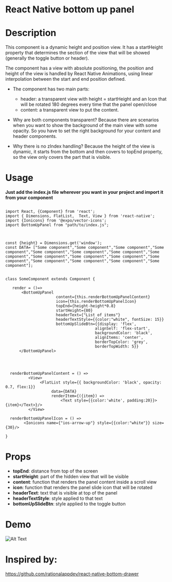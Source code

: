 # React Native bottom up panel

# Description

This component is a dynamic height and position view. It has a startHeight property that determines the section of the
view that will be showed (generally the toggle button or header).
 
The component has a view with absolute positioning, the position and height of the view is handled by React Native Animations, using linear interpolation between the start and end position defined.
 
* The component has two main parts:
    - header: a transparent view with height = startHeight and an Icon that will be rotated 180 degrees every time that the panel open/close
    - content: a transparent view to put the content.
 
* Why are both components transparent?
       Because there are scenarios when you want to show the background of the main view with some opacity. So
      you have to set the right background for your content and header components.
 
* Why there is no zIndex handling?
       Because the height of the view is dynamic, it starts from the bottom and then covers to topEnd property, so
       the view only covers the part that is visible.


# Usage

**Just add the index.js file wherever you want in your project and import it from your component**

```

import React, {Component} from 'react';
import { Dimensions, FlatList,  Text, View } from 'react-native';
import {Ionicons} from '@expo/vector-icons'; 
import BottomUpPanel from "path/to/index.js";



const {height} = Dimensions.get('window');
const DATA= ["Some component","Some component","Some component","Some component","Some component","Some component","Some component","Some component","Some component","Some component","Some component","Some component","Some component","Some component","Some component","Some component"];


class SomeComponent extends Component {

   render = ()=>
       <BottomUpPanel
                      content={this.renderBottomUpPanelContent}
                      icon={this.renderBottomUpPanelIcon}
                      topEnd={height-height*0.8}
                      startHeight={80}
                      headerText={"List of items"}
                      headerTextStyle={{color:"white", fontSize: 15}}
                      bottomUpSlideBtn={{display: 'flex',
                                       alignSelf: 'flex-start',
                                       backgroundColor: 'black',
                                       alignItems: 'center',
                                       borderTopColor: 'grey',
                                       borderTopWidth: 5}}
      </BottomUpPanel>

   
                
                
  renderBottomUpPanelContent = () =>
          <View>
               <FlatList style={{ backgroundColor: 'black', opacity: 0.7, flex:1}}
                    data={DATA}
                    renderItem={({item}) =>
                        <Text style={{color:'white', padding:20}}>{item}</Text>}/>
          </View>
          
  renderBottomUpPanelIcon = () =>
        <Ionicons name={"ios-arrow-up"} style={{color:"white"}} size={30}/>        
          
}
```
# Props

- **topEnd**: distance from top of the screen
 - **startHeight**: part of the hidden view that will be visible
 - **content**: function that renders the panel content inside a scroll view
 - **icon**: function that renders the panel slide icon that will be rotated
 - **headerText**: text that is visible at top of the panel
 - **headerTextStyle**: style applied to that text
 - **bottomUpSlideBtn**: style applied to the toggle button
 
 # Demo
 
 ![Alt Text](https://im5.ezgif.com/tmp/ezgif-5-ac705ab625.gif)


# Inspired by: 
  https://github.com/rationalappdev/react-native-bottom-drawer


 

 
